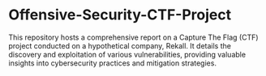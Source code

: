 # Offensive-Security-CTF-Project
This repository hosts a comprehensive report on a Capture The Flag (CTF) project conducted on a hypothetical company, Rekall. It details the discovery and exploitation of various vulnerabilities, providing valuable insights into cybersecurity practices and mitigation strategies.
